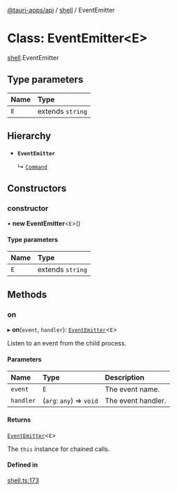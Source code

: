 [@tauri-apps/api](../README.md) / [shell](../modules/shell.md) / EventEmitter

# Class: EventEmitter<E\>

[shell](../modules/shell.md).EventEmitter

## Type parameters

| Name | Type |
| :------ | :------ |
| `E` | extends `string` |

## Hierarchy

- **`EventEmitter`**

  ↳ [`Command`](shell.Command.md)

## Constructors

### constructor

• **new EventEmitter**<`E`\>()

#### Type parameters

| Name | Type |
| :------ | :------ |
| `E` | extends `string` |

## Methods

### on

▸ **on**(`event`, `handler`): [`EventEmitter`](shell.EventEmitter.md)<`E`\>

Listen to an event from the child process.

#### Parameters

| Name | Type | Description |
| :------ | :------ | :------ |
| `event` | `E` | The event name. |
| `handler` | (`arg`: `any`) => `void` | The event handler. |

#### Returns

[`EventEmitter`](shell.EventEmitter.md)<`E`\>

The `this` instance for chained calls.

#### Defined in

[shell.ts:173](https://github.com/tauri-apps/tauri/blob/a073f27/tooling/api/src/shell.ts#L173)
